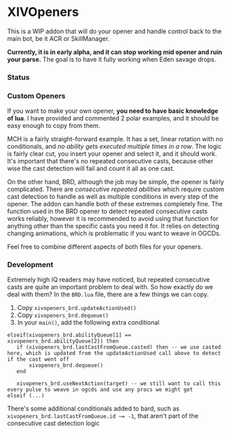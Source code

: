 # XIVOpeners
This is a WIP addon that will do your opener and handle control back to the main bot, be it ACR or SkillManager.

**Currently, it is in early alpha, and it can stop working mid opener and ruin your parse.** The goal is to have it fully working when Eden savage drops.

### Status


### Custom Openers
If you want to make your own opener, **you need to have basic knowledge of lua**. I have provided and commented 2 polar examples, and it should be easy enough to copy from them.

MCH is a fairly straight-forward example. It has a set, linear rotation with no conditionals, and _no ability gets executed multiple times in a row_. The logic is fairly clear cut, you insert your opener and select it, and it should work. It's important that there's no repeated consecutive casts, because other wise the cast detection will fail and count it all as one cast.

On the other hand, BRD, although the job may be simple, the opener is fairly complicated. There are _consecutive repeated abilities_ which require custom cast detection to handle as well as multiple conditions in every step of the opener.
The addon can handle both of these extremes completely fine. The function used in the BRD opener to detect repeated consecutive casts works reliably, however it is recommended to avoid using that function for anything other than the specific casts you need it for. It relies on detecting changing animations, which is problematic if you want to weave in OGCDs. 

Feel free to combine different aspects of both files for your openers.

### Development 
Extremely high IQ readers may have noticed, but repeated consecutive casts are quite an important problem to deal with. So how exactly do we deal with them? In the ``BRD.lua`` file, there are a few things we can copy.
1. Copy ``xivopeners_brd.updateActionUsed()``
2. Copy ``xivopeners_brd.dequeue()``
3. In your ``main()``, add the following extra conditional
```
elseif(xivopeners_brd.abilityQueue[1] == xivopeners_brd.abilityQueue[2]) then
   if (xivopeners_brd.lastCastFromQueue.casted) then -- we use casted here, which is updated from the updateActionUsed call above to detect if the cast went off
       xivopeners_brd.dequeue()
   end
   
   xivopeners_brd.useNextAction(target) -- we still want to call this every pulse to weave in ogcds and use any procs we might get
elseif (...)
```
There's some additional conditionals added to bard, such as ``xivopeners_brd.lastCastFromQueue.id ~= -1``, that aren't part of the consecutive cast detection logic
